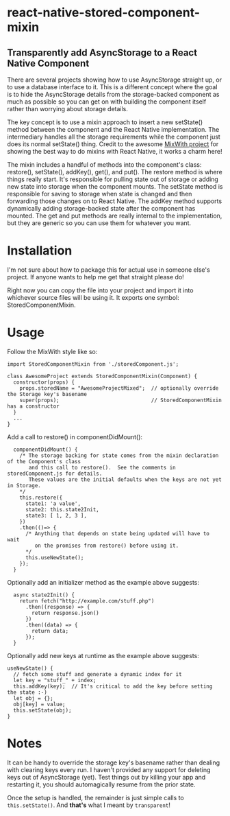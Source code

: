 # react-native-stored-component-mixin
## Transparently add AsyncStorage to a React Native Component

There are several projects showing how to use AsyncStorage straight up, or to use a database interface to it.  This is a different concept where the goal is to hide the AsyncStorage details from the storage-backed component as much as possible so you can get on with building the component itself rather than worrying about storage details.

The key concept is to use a mixin approach to insert a new setState() method between the component and the React Native implementation.  The intermediary handles all the storage requirements while the component just does its normal setState() thing.  Credit to the awesome [MixWith project](https://www.npmjs.com/package/mixwith) for showing the best way to do mixins with React Native, it works a charm here!  

The mixin includes a handful of methods into the component's class:  restore(), setState(), addKey(), get(), and put().  The restore method is where things really start.  It's responsible for pulling state out of storage or adding new state into storage when the component mounts.  The setState method is responsible for saving to storage when state is changed and then forwarding those changes on to React Native.  The addKey method supports dynamically adding storage-backed state after the component has mounted.  The get and put methods are really internal to the implementation, but they are generic so you can use them for whatever you want.

# Installation 
I'm not sure about how to package this for actual use in someone else's project.  If anyone wants to help me get that straight please do!

Right now you can copy the file into your project and import it into whichever source files will be using it.  It exports one symbol: StoredComponentMixin.

# Usage
Follow the MixWith style like so:
```
import StoredComponentMixin from './storedComponent.js';
 
class AwesomeProject extends StoredComponentMixin(Component) {
  constructor(props) {
    props.storedName = "AwesomeProjectMixed";  // optionally override the Storage key's basename
    super(props);                              // StoredComponentMixin has a constructor
  }
  ...
}
```
Add a call to restore() in componentDidMount():
```
  componentDidMount() {
    /* The storage backing for state comes from the mixin declaration of the Component's class
       and this call to restore().  See the comments in storedComponent.js for details.
       These values are the initial defaults when the keys are not yet in Storage.
    */
    this.restore({
      state1: 'a value',
      state2: this.state2Init,
      state3: [ 1, 2, 3 ],
    })
    .then(()=> {
      /* Anything that depends on state being updated will have to wait
         on the promises from restore() before using it.
      */
      this.useNewState();
    });
  }
```
Optionally add an initializer method as the example above suggests:
```
  async state2Init() {
    return fetch("http://example.com/stuff.php")
      .then((response) => {
        return response.json()
      })
      .then((data) => {
        return data;
      });
  }

```
Optionally add new keys at runtime as the example above suggests:
```
useNewState() {
  // fetch some stuff and generate a dynamic index for it
  let key = "stuff_" + index;
  this.addKey(key);  // It's critical to add the key before setting the state :-)
  let obj = {};
  obj[key] = value;
  this.setState(obj);
}
```
# Notes
It can be handy to override the storage key's basename rather than dealing with clearing keys every run.  I haven't provided any support for deleting keys out of AsyncStorage (yet).  Test things out by killing your app and restarting it, you should automagically resume from the prior state.  

Once the setup is handled, the remainder is just simple calls to `this.setState()`.  And **that's** what I meant by `transparent`!
